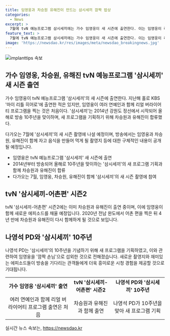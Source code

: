 ```yaml
---
title: 임영웅과 차승원 유해진이 만드는 삼시세끼 깜짝 밥상
categories:
  - News
excerpt: >
  7월에 tvN 예능프로그램 삼시세끼에는 가수 임영웅이 새 시즌에 출연한다. 이는 임영웅이 리얼 버라이어티 프로그램에 처음 출연하는 것이라고 한다. 임영웅은 트로트 오디션 프로그램 출신으로, 중·장년층의 아이돌로 불린다. 삼시세끼는 올해 방송 10주년을 맞아 새 프로그램을 기획하고, 차승원과 유해진이 함께 출연한다. 세 사람이 함께 자고 음식을 만들어 먹게 될 촬영지 등은 아직 공개되지 않았다. (150자)
feature_text: >
  7월에 tvN 예능프로그램 삼시세끼에는 가수 임영웅이 새 시즌에 출연한다. 이는 임영웅이 리얼 버라이어티 프로그램에 처음 출연하는 것이라고 한다. 임영웅은 트로트 오디션 프로그램 출신으로, 중·장년층의 아이돌로 불린다. 삼시세끼는 올해 방송 10주년을 맞아 새 프로그램을 기획하고, 차승원과 유해진이 함께 출연한다. 세 사람이 함께 자고 음식을 만들어 먹게 될 촬영지 등은 아직 공개되지 않았다. (150자)
image: 'https://newsdao.kr/res/images/meta/newsdao_breakingnews.jpg'
---
```


<p><img src="https://newsdao.kr/res/images/meta/newsdao_breakingnews.jpg" alt="implanttips 속보" /></p>

<h2 data-ke-size="size26">가수 임영웅, 차승원, 유해진 tvN 예능프로그램 '삼시세끼' 새 시즌 출연</h2>

<p data-ke-size="size16">가수 임영웅이 tvN 예능프로그램 '삼시세끼'의 새 시즌에 출연한다. 지난해 홀로 KBS '마이 리틀 히어로'에 출연한 적은 있지만, 임영웅이 여러 연예인과 함께 리얼 버라이어티 프로그램을 찍는 것은 처음이다. '삼시세끼'는 2014년 강원도 정선에서 시작되어 올해로 방송 10주년을 맞이하며, 새 프로그램을 기획하기 위해 차승원과 유해진이 합류했다. </p>

<p>다가오는 7월에 '삼시세끼'의 새 시즌 촬영에 나설 예정이며, 방송에서는 임영웅과 차승원, 유해진이 함께 자고 음식을 만들어 먹게 될 촬영지 등에 대한 구체적인 내용이 공개될 예정입니다.</p>

<ul>
  <li>임영웅은 tvN 예능프로그램 '삼시세끼' 새 시즌에 출연</li>
  <li>2014년부터 방송되어 올해로 10주년을 맞이하는 '삼시세끼'의 새 프로그램 기획과 함께 차승원과 유해진이 합류</li>
  <li>다가오는 7월, 임영웅, 차승원, 유해진이 함께 '삼시세끼'의 새 시즌 촬영에 참여</li>
</ul>

<h2 data-ke-size="size26">tvN '삼시세끼-어촌편' 시즌2</h2>

<p data-ke-size="size16">tvN '삼시세끼-어촌편' 시즌2에는 이미 차승원과 유해진이 출연 중이며, 이에 임영웅이 함께 새로운 에피소드를 채울 예정입니다. 2020년 전남 완도에서 어촌 편을 찍은 뒤 4년 만에 차승원과 유해진이 다시 함께하게 될 것으로 보입니다. </p>

<h2 data-ke-size="size26">나영석 PD와 '삼시세끼' 10주년</h2>

<p data-ke-size="size16">나영석 PD는 '삼시세끼'의 10주년을 기념하기 위해 새 프로그램을 기획하였고, 이와 관련하여 임영웅을 '깜짝 손님'으로 섭외한 것으로 전해졌습니다. 새로운 촬영지와 재미있는 에피소드들이 방송을 기다리는 관객들에게 더욱 흥미로운 시청 경험을 제공할 것으로 기대됩니다.</p>

<table>
  <tr>
    <td style="text-align: center; height: 17px;"><b>가수 임영웅 '삼시세끼' 출연</b></td>
    <td style="text-align: center; height: 17px;"><b>tvN '삼시세끼-어촌편' 시즌2</b></td>
    <td style="text-align: center; height: 17px;"><b>나영석 PD와 '삼시세끼' 10주년</b></td>
  </tr>
  <tr>
    <td style="text-align: center; height: 17px;">여러 연예인과 함께 리얼 버라이어티 프로그램 출연은 처음</td>
    <td style="text-align: center; height: 17px;">차승원과 유해진과 함께 출연</td>
    <td style="text-align: center; height: 17px;">나영석 PD가 10주년을 맞아 새 프로그램 기획</td>
  </tr>
</table>
실시간 뉴스 속보는, <a href="https://newsdao.kr" rel="dofollow">https://newsdao.kr</a>


